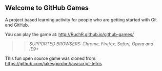 ## Welcome to GitHub Games

A project based learning activity for people who are getting started with Git and GitHub.

You can play the game at: http://RuchR.github.io/github-games/

>> _*SUPPORTED BROWSERS*: Chrome, Firefox, Safari, Opera and IE9+_

This fun open source game was cloned from: https://github.com/jakesgordon/javascript-tetris
